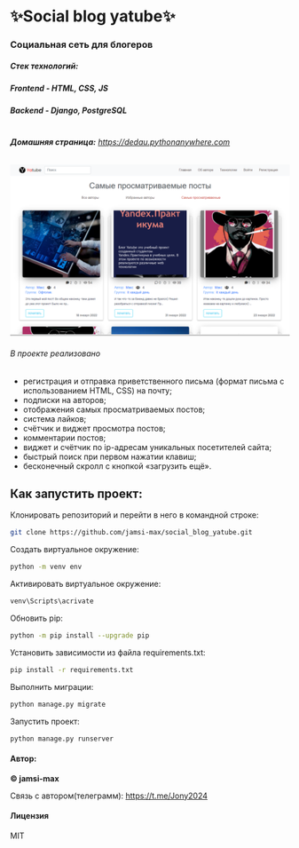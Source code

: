 # ✨Social blog yatube✨
### **Cоциальная сеть для блогеров**
##### Стек технологий: 
##### Frontend - **HTML, CSS, JS**
##### Backend - **Django, PostgreSQL**
#
###### **Домашняя страница:** https://dedau.pythonanywhere.com

![](https://github.com/jamsi-max/social_blog_yatube/blob/main/yatube/core/yatube_home_page.png?raw=true)

###### В проекте реализовано

- регистрация и отправка приветственного письма (формат письма с использованием HTML, CSS) на почту;
- подписки на авторов;
- отображения самых просматриваемых постов;
- система лайков;
- счётчик и виджет просмотра постов;
- комментарии постов;
- виджет и счётчик по ip-адресам уникальных посетителей сайта;
- быстрый поиск при первом нажатии клавиш;
- бесконечный скролл с кнопкой «загрузить ещё».

## Как запустить проект:

Клонировать репозиторий и перейти в него в командной строке:

```sh
git clone https://github.com/jamsi-max/social_blog_yatube.git
```

Cоздать виртуальное окружение:
```sh
python -m venv env
```

Активировать виртуальное окружение:
```sh
venv\Scripts\acrivate
```
Обновить pip:
```sh
python -m pip install --upgrade pip
```
Установить зависимости из файла requirements.txt:
```sh
pip install -r requirements.txt
```
Выполнить миграции:
```sh
python manage.py migrate
```
Запустить проект:
```sh
python manage.py runserver
```
#### Автор: 
**© jamsi-max**

Связь с автором(телеграмм): https://t.me/Jony2024

#### Лицензия

MIT
